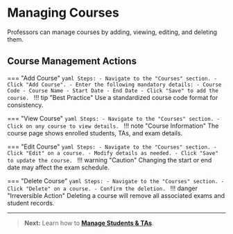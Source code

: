 # Managing Courses

Professors can manage courses by adding, viewing, editing, and deleting them.

## Course Management Actions

=== "Add Course"
    ```yaml
    Steps:
      - Navigate to the "Courses" section.
      - Click "Add Course".
      - Enter the following mandatory details:
        - Course Code
        - Course Name
        - Start Date
        - End Date
      - Click "Save" to add the course.
    ```
    !!! tip "Best Practice"
        Use a standardized course code format for consistency.

=== "View Course"
    ```yaml
    Steps:
      - Navigate to the "Courses" section.
      - Click on any course to view details.
    ```
    !!! note "Course Information"
        The course page shows enrolled students, TAs, and exam details.

=== "Edit Course"
    ```yaml
    Steps:
      - Navigate to the "Courses" section.
      - Click "Edit" on a course.
      - Modify details as needed.
      - Click "Save" to update the course.
    ```
    !!! warning "Caution"
        Changing the start or end date may affect the exam schedule.

=== "Delete Course"
    ```yaml
    Steps:
      - Navigate to the "Courses" section.
      - Click "Delete" on a course.
      - Confirm the deletion.
    ```
    !!! danger "Irreversible Action"
        Deleting a course will remove all associated exams and student records.

---
> **Next:** Learn how to **[Manage Students & TAs](students.md)**.

